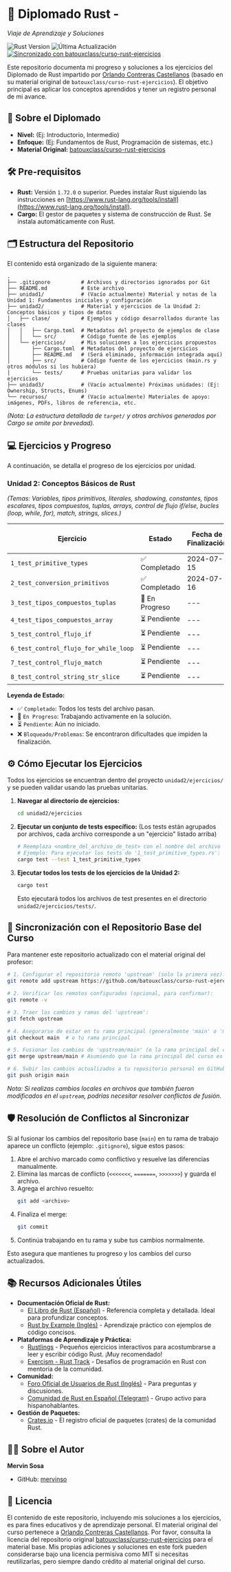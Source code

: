 # 🦀 Diplomado Rust - 
*Viaje de Aprendizaje y Soluciones*

![Rust Version](https://img.shields.io/badge/rust-1.72.0%2B-orange)
![Última Actualización](https://img.shields.io/github/last-commit/mervinso/curso-rust-ejercicios/main)
[![Sincronizado con batouxclass/curso-rust-ejercicios](https://img.shields.io/badge/Sincronizado%20con-batouxclass%2Fcurso--rust--ejercicios-brightgreen)](https://github.com/batouxclass/curso-rust-ejercicios)

Este repositorio documenta mi progreso y soluciones a los ejercicios del Diplomado de Rust impartido por [Orlando Contreras Castellanos](https://github.com/batouxclass) (basado en su material original de `batouxclass/curso-rust-ejercicios`). El objetivo principal es aplicar los conceptos aprendidos y tener un registro personal de mi avance.

## 🚀 Sobre el Diplomado
<!-- Completa esta sección con detalles específicos del diplomado -->
*   **Nivel:** (Ej: Introductorio, Intermedio) 
*   **Enfoque:** (Ej: Fundamentos de Rust, Programación de sistemas, etc.)
*   **Material Original:** [batouxclass/curso-rust-ejercicios](https://github.com/batouxclass/curso-rust-ejercicios)

## 🛠️ Pre-requisitos

*   **Rust:** Versión `1.72.0` o superior. Puedes instalar Rust siguiendo las instrucciones en [https://www.rust-lang.org/tools/install](https://www.rust-lang.org/tools/install).
*   **Cargo:** El gestor de paquetes y sistema de construcción de Rust. Se instala automáticamente con Rust.

## 🗂️ Estructura del Repositorio

El contenido está organizado de la siguiente manera:

```text
.
├── .gitignore          # Archivos y directorios ignorados por Git
├── README.md           # Este archivo
├── unidad1/            # (Vacío actualmente) Material y notas de la Unidad 1: Fundamentos iniciales y configuración
├── unidad2/            # Material y ejercicios de la Unidad 2: Conceptos básicos y tipos de datos
│   ├── clase/          # Ejemplos y código desarrollados durante las clases
│   │   ├── Cargo.toml  # Metadatos del proyecto de ejemplos de clase
│   │   └── src/        # Código fuente de los ejemplos
│   └── ejercicios/     # Mis soluciones a los ejercicios propuestos
│       ├── Cargo.toml  # Metadatos del proyecto de ejercicios
│       ├── README.md   # (Será eliminado, información integrada aquí)
│       ├── src/        # Código fuente de los ejercicios (main.rs y otros módulos si los hubiera)
│       └── tests/      # Pruebas unitarias para validar los ejercicios
├── unidad3/            # (Vacío actualmente) Próximas unidades: (Ej: Ownership, Structs, Enums)
└── recursos/           # (Vacío actualmente) Materiales de apoyo: imágenes, PDFs, libros de referencia, etc.
```
*(Nota: La estructura detallada de `target/` y otros archivos generados por Cargo se omite por brevedad).*

## 💻 Ejercicios y Progreso

A continuación, se detalla el progreso de los ejercicios por unidad.

### Unidad 2: Conceptos Básicos de Rust
*(Temas: Variables, tipos primitivos, literales, shadowing, constantes, tipos escalares, tipos compuestos, tuplas, arrays, control de flujo if/else, bucles (loop, while, for), match, strings, slices.)*

| Ejercicio                                 | Estado         | Fecha de Finalización | Solución / Evidencia                                                      |
| ----------------------------------------- | -------------- | --------------------- | ------------------------------------------------------------------------- |
| `1_test_primitive_types`                  | ✅ Completado  | 2024-07-15            | [Ver tests](unidad2/ejercicios/tests/1_test_primitive_types.rs)           |
| `2_test_conversion_primitivos`            | ✅ Completado | 2024-07-16             | [Ver tests](unidad2/ejercicios/tests/2_test_conversion_primitivos.rs)     |
| `3_test_tipos_compuestos_tuplas`          | 🚧 En Progreso | ---                   | [Ver tests](unidad2/ejercicios/tests/3_test_tipos_compuestos_tuplas.rs)   |
| `4_test_tipos_compuestos_array`           | ⏳ Pendiente   | ---                   | [Ver tests](unidad2/ejercicios/tests/4_test_tipos_compuestos_array.rs)    |
| `5_test_control_flujo_if`                 | ⏳ Pendiente   | ---                   | [Ver tests](unidad2/ejercicios/tests/5_test_control_flujo_if.rs)        |
| `6_test_control_flujo_for_while_loop`     | ⏳ Pendiente   | ---                   | [Ver tests](unidad2/ejercicios/tests/6_test_control_flujo_for_while_loop.rs)|
| `7_test_control_flujo_match`              | ⏳ Pendiente   | ---                   | [Ver tests](unidad2/ejercicios/tests/7_test_control_flujo_match.rs)     |
| `8_test_control_string_str_slice`         | ⏳ Pendiente   | ---                   | [Ver tests](unidad2/ejercicios/tests/8_test_control_string_str_slice.rs)|

**Leyenda de Estado:**
*   ✅ `Completado`: Todos los tests del archivo pasan.
*   🚧 `En Progreso`: Trabajando activamente en la solución.
*   ⏳ `Pendiente`: Aún no iniciado.
*   ❌ `Bloqueado/Problemas`: Se encontraron dificultades que impiden la finalización.

## ⚙️ Cómo Ejecutar los Ejercicios

Todos los ejercicios se encuentran dentro del proyecto `unidad2/ejercicios/` y se pueden validar usando las pruebas unitarias.

1.  **Navegar al directorio de ejercicios:**
    ```bash
    cd unidad2/ejercicios
    ```

2.  **Ejecutar un conjunto de tests específico:**
    (Los tests están agrupados por archivos, cada archivo corresponde a un "ejercicio" listado arriba)
    ```bash
    # Reemplaza <nombre_del_archivo_de_test> con el nombre del archivo sin la extensión .rs
    # Ejemplo: Para ejecutar los tests de '1_test_primitive_types.rs':
    cargo test --test 1_test_primitive_types
    ```

3.  **Ejecutar todos los tests de los ejercicios de la Unidad 2:**
    ```bash
    cargo test
    ```
    Esto ejecutará todos los archivos de test presentes en el directorio `unidad2/ejercicios/tests/`.

## 🔄 Sincronización con el Repositorio Base del Curso

Para mantener este repositorio actualizado con el material original del profesor:

```bash
# 1. Configurar el repositorio remoto 'upstream' (solo la primera vez):
git remote add upstream https://github.com/batouxclass/curso-rust-ejercicios.git

# 2. Verificar los remotos configurados (opcional, para confirmar):
git remote -v

# 3. Traer los cambios y ramas del 'upstream':
git fetch upstream

# 4. Asegurarse de estar en tu rama principal (generalmente 'main' o 'master'):
git checkout main  # o tu rama principal

# 5. Fusionar los cambios de 'upstream/main' (o la rama principal del curso) en tu rama local 'main':
git merge upstream/main # Asumiendo que la rama principal del curso es 'main'

# 6. Subir los cambios actualizados a tu repositorio personal en GitHub:
git push origin main
```
*Nota: Si realizas cambios locales en archivos que también fueron modificados en el `upstream`, podrías necesitar resolver conflictos de fusión.*

## 🛡️ Resolución de Conflictos al Sincronizar

Si al fusionar los cambios del repositorio base (`main`) en tu rama de trabajo aparece un conflicto (ejemplo: `.gitignore`), sigue estos pasos:

1. Abre el archivo marcado como conflictivo y resuelve las diferencias manualmente.
2. Elimina las marcas de conflicto (`<<<<<<<`, `=======`, `>>>>>>>`) y guarda el archivo.
3. Agrega el archivo resuelto:
    ```bash
    git add <archivo>
    ```
4. Finaliza el merge:
    ```bash
    git commit
    ```
5. Continúa trabajando en tu rama y sube tus cambios normalmente.

Esto asegura que mantienes tu progreso y los cambios del curso actualizados.

## 📚 Recursos Adicionales Útiles

*   **Documentación Oficial de Rust:**
    *   [El Libro de Rust (Español)](https://google.github.io/comprehensive-rust/es/index.html) - Referencia completa y detallada. Ideal para profundizar conceptos.
    *   [Rust by Example (Inglés)](https://doc.rust-lang.org/rust-by-example/) - Aprendizaje práctico con ejemplos de código concisos.
*   **Plataformas de Aprendizaje y Práctica:**
    *   [Rustlings](https://github.com/rust-lang/rustlings) - Pequeños ejercicios interactivos para acostumbrarse a leer y escribir código Rust. ¡Muy recomendado!
    *   [Exercism - Rust Track](https://exercism.org/tracks/rust) - Desafíos de programación en Rust con mentoría de la comunidad.
*   **Comunidad:**
    *   [Foro Oficial de Usuarios de Rust (Inglés)](https://users.rust-lang.org/) - Para preguntas y discusiones.
    *   [Comunidad de Rust en Español (Telegram)](https://t.me/rust_es) - Grupo activo para hispanohablantes.
*   **Gestión de Paquetes:**
    *   [Crates.io](https://crates.io/) - El registro oficial de paquetes (crates) de la comunidad Rust.

## 👨‍💻 Sobre el Autor

**Mervin Sosa**
*   GitHub: [mervinso](https://github.com/mervinso)
<!-- *   (Opcional: LinkedIn, Twitter, etc.) -->

## 📄 Licencia

El contenido de este repositorio, incluyendo mis soluciones a los ejercicios, es para fines educativos y de aprendizaje personal. El material original del curso pertenece a [Orlando Contreras Castellanos](https://github.com/batouxclass).
Por favor, consulta la licencia del repositorio original [batouxclass/curso-rust-ejercicios](https://github.com/batouxclass/curso-rust-ejercicios) para el material base.
Mis propias adiciones y soluciones en este fork pueden considerarse bajo una licencia permisiva como MIT si necesitas reutilizarlas, pero siempre dando crédito al material original del curso.
